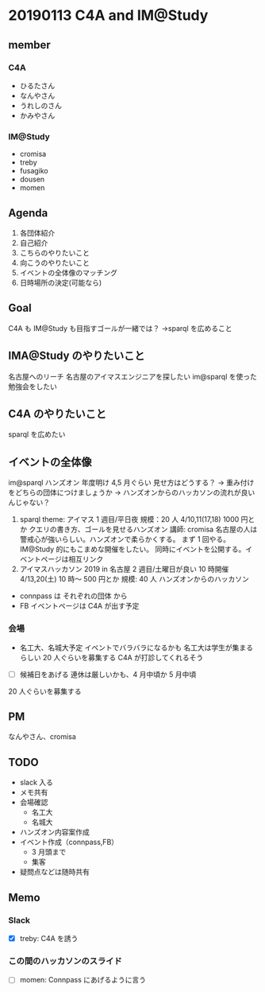 # 20190113 C4A and IM@Study

## member

### C4A

- ひるたさん
- なんやさん
- うれしのさん
- かみやさん

### IM@Study

- cromisa
- treby
- fusagiko
- dousen
- momen

## Agenda

1. 各団体紹介
2. 自己紹介
3. こちらのやりたいこと
4. 向こうのやりたいこと
5. イベントの全体像のマッチング
6. 日時場所の決定(可能なら)

## Goal

C4A も IM@Study も目指すゴールが一緒では？
→sparql を広めること

## IMA@Study のやりたいこと

名古屋へのリーチ
名古屋のアイマスエンジニアを探したい
im@sparql を使った勉強会をしたい

## C4A のやりたいこと

sparql を広めたい

## イベントの全体像

im@sparql ハンズオン 年度明け 4,5 月ぐらい
見せ方はどうする？
→ 重み付けをどちらの団体につけましょうか
→ ハンズオンからのハッカソンの流れが良いんじゃない？

1. sparql theme: アイマス
   1 週目/平日夜 規模：20 人
   4/10,11(17,18) 1000 円とか
   クエリの書き方、ゴールを見せるハンズオン
   講師: cromisa
   名古屋の人は警戒心が強いらしい。ハンズオンで柔らかくする。
   まず 1 回やる。
   IM@Study 的にもこまめな開催をしたい。
   同時にイベントを公開する。イベントページは相互リンク
2. アイマスハッカソン 2019 in 名古屋
   2 週目/土曜日が良い 10 時開催
   4/13,20(土) 10 時〜 500 円とか
   規模: 40 人
   ハンズオンからのハッカソン

- connpass は それぞれの団体 から
- FB イベントページは C4A が出す予定

### 会場

- 名工大、名城大予定 イベントでバラバラになるかも
  名工大は学生が集まるらしい
  20 人ぐらいを募集する
  C4A が打診してくれるそう

- [ ] 候補日をあげる
      連休は厳しいかも、4 月中頃か 5 月中頃

20 人ぐらいを募集する

## PM

なんやさん、cromisa

## TODO

- slack 入る
- メモ共有
- 会場確認
  - 名工大
  - 名城大
- ハンズオン内容案作成
- イベント作成（connpass,FB）
  - 3 月頭まで
  - 集客
- 疑問点などは随時共有

## Memo

### Slack

- [x] treby: C4A を誘う

### この間のハッカソンのスライド

- [ ] momen: Connpass にあげるように言う
